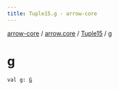 ```yaml
---
title: Tuple15.g - arrow-core
---
```


[arrow-core](../../index.html) / [arrow.core](../index.html) / [Tuple15](index.html) / [g](./g.html)

# g

`val g: `[`G`](index.html#G)